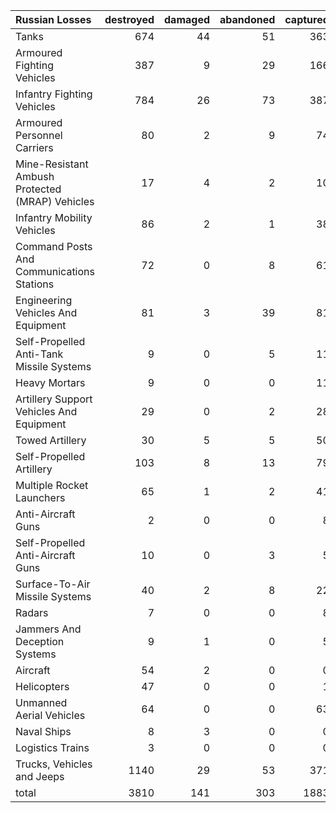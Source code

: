 | Russian Losses                                   |   destroyed |   damaged |   abandoned |   captured |   total |
|:-------------------------------------------------|------------:|----------:|------------:|-----------:|--------:|
| Tanks                                            |         674 |        44 |          51 |        363 |    1132 |
| Armoured Fighting Vehicles                       |         387 |         9 |          29 |        166 |     591 |
| Infantry Fighting Vehicles                       |         784 |        26 |          73 |        387 |    1270 |
| Armoured Personnel Carriers                      |          80 |         2 |           9 |         74 |     165 |
| Mine-Resistant Ambush Protected  (MRAP) Vehicles |          17 |         4 |           2 |         10 |      33 |
| Infantry Mobility Vehicles                       |          86 |         2 |           1 |         38 |     127 |
| Command Posts And Communications Stations        |          72 |         0 |           8 |         61 |     141 |
| Engineering Vehicles And Equipment               |          81 |         3 |          39 |         81 |     204 |
| Self-Propelled Anti-Tank Missile Systems         |           9 |         0 |           5 |         11 |      25 |
| Heavy Mortars                                    |           9 |         0 |           0 |         11 |      20 |
| Artillery Support Vehicles And Equipment         |          29 |         0 |           2 |         28 |      59 |
| Towed Artillery                                  |          30 |         5 |           5 |         50 |      90 |
| Self-Propelled Artillery                         |         103 |         8 |          13 |         79 |     203 |
| Multiple Rocket Launchers                        |          65 |         1 |           2 |         41 |     109 |
| Anti-Aircraft Guns                               |           2 |         0 |           0 |          8 |      10 |
| Self-Propelled Anti-Aircraft Guns                |          10 |         0 |           3 |          5 |      18 |
| Surface-To-Air Missile Systems                   |          40 |         2 |           8 |         22 |      72 |
| Radars                                           |           7 |         0 |           0 |          8 |      15 |
| Jammers And Deception Systems                    |           9 |         1 |           0 |          5 |      15 |
| Aircraft                                         |          54 |         2 |           0 |          0 |      56 |
| Helicopters                                      |          47 |         0 |           0 |          1 |      48 |
| Unmanned Aerial Vehicles                         |          64 |         0 |           0 |         63 |     127 |
| Naval Ships                                      |           8 |         3 |           0 |          0 |      11 |
| Logistics Trains                                 |           3 |         0 |           0 |          0 |       3 |
| Trucks, Vehicles and Jeeps                       |        1140 |        29 |          53 |        371 |    1593 |
| total                                            |        3810 |       141 |         303 |       1883 |    6137 |